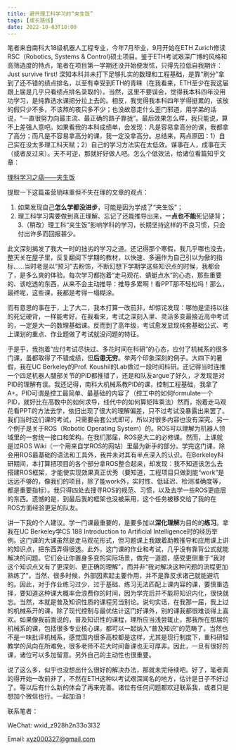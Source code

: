 ```yaml
---
title: 避开理工科学习的“夹生饭”
tags: [成长路线]
date: 2022-10-03T10:00
---
```


笔者来自南科大18级机器人工程专业，今年7月毕业，9月开始在ETH Zurich修读RSC（Robotics, Systems & Control)硕士项目。鉴于ETH考试艰深广博的风格和高筛选度的特点，笔者在项目第一学期还没开始便发怵，只得先拉低自我期许：Just survive first! 深知本科并未打下足够扎实的数理和工程基础，是靠“刷分”拿到了还不错的绩点排名，以至有幸受到ETH的青睐（在我看来，ETH至少在我这届跟上届是几乎只看绩点排名录取的）。当然，这里不要误会，觉得我本科四年没用功学习，是纯靠选水课把分拉上去的。相反，我觉得我本科四年学得挺累的，该放的假只少不多，不该熬的夜只多不少；也没故意走什么歪门邪道，用学弟的话说，“一直很努力向最主流、最正确的路子靠拢”。最后效果怎么样，我只能说，算不上差强人意吧。如果看我的本科成绩单，会发现：凡是容易拿高分的课，我都拿了高分；而凡是不容易拿高分的课，我一定没拿高分。总结来，两点原因：1）自己实在没太多理工科天赋；2）自己的学习方法实在太低效。谋事在人，成事在天（或者反过来）。天不可逆，那就好好做人吧。怎么个低效法，给诸位看篇知乎文章：

[理科学习之癌——夹生饭](https://zhuanlan.zhihu.com/p/529828473)

提取一下这篇虽营销味重但不失在理的文章的观点：
1. 如果发现自己**怎么学都没进步**，可能是因为学成了“夹生饭”；
2. 理工科学习需要做到真正理解、忘记了还能推导出来，**一点也不能**死记硬背；
3.（稍改）理工科“夹生饭”影响学科的学习，长期坚持这样的不良习惯，只会付出许多而回报甚少。

此文深刻揭发了我大一时的拙劣的学习之道。还记得那个寒假，我几乎哪也没去，整天关在屋子里，反复翻阅下学期的教材，以快速、多遍作为自己引以为傲的指标......当时老是以“预习”去粉饰，不断幻想下学期学这些知识点的时候，我都会了，是多么爽的体验。每次学习都抱着“走马观花、蜻蜓点水”的心态，那些重要的、该吃透的东西，从来不会主动推导：推导多累啊！看PPT那不轻松吗！那么，最终呢，这些课，我都是考得一塌糊涂。

而有意思的事在于，上了大二，我本打算一改前非，却惊诧发现：哪怕是坚持以往的死记硬背，一样能考好。在我看来，考试之深刻入里、灵活多变最接近高中考试的，一定是大一的数理基础课。反而到了高年级，考试愈发显现纯套基础公式、考上课划的重点、作业题做了考试就没问题的特征。

于是乎，我抱着“应付考试尽快过、多花时间在科研”的心态，应付了机械系的很多门课，虽都取得了不错成绩，但**后患无穷**。举两个印象深刻的例子。大四下的暑假，我在UC Berkeley的Prof. Koushil的Lab做过一段时间科研。还记得当时连推一个四足机器人腿部关节的PID都推错了，还是和队友argue了好久，才发现是对PID的理解有误。我还记得，南科大机械系教PID的课，控制工程基础，我拿了A+。PID可谓是控工最简单、最基础的内容了（控工中的如何formulate一个PID，就好比在高数中的如何求导，线代中的如何算矩阵乘法）然而，抱着走马观花看PPT的方法去学，依旧出现了很大的理解偏差，只不过考试没暴露出来罢了。我们当时这们课的考试，只需要会套公式即可，所以对很多内容也没有深究。另一个例子是关于ROS（Robotic Operating System）的。ROS可以理解为机器人领域里的一套统一接口和架构。在我们那届，ROS是大二的必修课。然而，上课就是过ROS Wiki（一个用来自学ROS的网站）里最为新手的部分。学完这门课，除会用ROS最基础的语法和工具外，我并未对其有半点深入的认识。在Berkeley科研期间，本打算把项目的各个部分拿ROS整合起来，却发现：我不知道该怎么去搭建ROS框架，才能使实现效果真正优秀（要知道，工程项目只做到能“work”是远远不够的，像我们的项目，除了能work外，实时性、低延迟、检测准确度等，都是重要指标）。我只得四处去搜寻ROS的规范、习惯，以及去学一些ROS更底层的东西。遗憾的是，到最后我的框架也没被采用，这个任务被移交给了我的在ROS方面经验更足的队友。

讲一下我的个人建议。学一门课最重要的，是要多加以**深化理解**为目的的**练习**。拿我在UC Berkeley学CS 188 Introduction to Artificial Intelligence时的经历举例。这门课的大课虽然是走马观花形式，但习题课上我跟着助教推导和应用课上讲的知识点，把东西弄得很透。此外，这门课的作业和考试，几乎没有靠背公式就能解决的问题。它们会让你置身多变的实际场景，做完一道题，感受更侧重于“我对这个知识点又有了更深刻、更正确的理解”，而并非“我对解决这种问题的流程更加熟练了”。当然，很多时候，外部因素起主要作用，并不是靠反求诸己就能避坑的。因此，对于作业练习过少、过于基础、练习无法匹配上课内容的课，要慎重选择，要知道这种课大概率会浪费你的时间，因为学完后并不能将知识内化，很快就忘。当然，本就是普及知识性质的课程另当别论。说句实话，在我那一届，我上过的机械系开的课，除了现代控制与最优估计这门好课外，别的课我都很难谈得上喜欢。如果像我前面说的，普及知识性的课程，理所应当浅尝辄止，那我所在那届的机械系的课，包括很多专业核心课，都可以一起纳入“普及知识”的范畴了。当然也不是一味批评机械系，感觉国内很多高校都是这样，尤其是现行制度下，重科研轻教学的风向在所难免，很多老师不花大时间备课也无可厚非。因此，一旦有很好的课，诸位可以多加留意。另外自己的主动性也很重要。

说了这么多，似乎也没想出什么很好的解决办法，那就未完待续吧。好了，笔者真的得开始一改前非了，不然在ETH这种以考试艰深闻名的地方，估计是日子不好过了。等以后有什么新的体会了再来完善。诸位有任何问题都欢迎联系我，或者只是想加个微信也行。一起加油！


联系笔者：

WeChat: wxid_z928h2n33o3l32

Email: xyz000327@gmail.com
